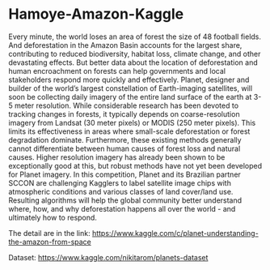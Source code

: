 # Hamoye-Amazon-Kaggle
Every minute, the world loses an area of forest the size of 48 football fields. And deforestation in the Amazon Basin accounts for the largest share, contributing to reduced biodiversity, habitat loss, climate change, and other devastating effects. But better data about the location of deforestation and human encroachment on forests can help governments and local stakeholders respond more quickly and effectively.  Planet, designer and builder of the world’s largest constellation of Earth-imaging satellites, will soon be collecting daily imagery of the entire land surface of the earth at 3-5 meter resolution. While considerable research has been devoted to tracking changes in forests, it typically depends on coarse-resolution imagery from Landsat (30 meter pixels) or MODIS (250 meter pixels). This limits its effectiveness in areas where small-scale deforestation or forest degradation dominate.  Furthermore, these existing methods generally cannot differentiate between human causes of forest loss and natural causes. Higher resolution imagery has already been shown to be exceptionally good at this, but robust methods have not yet been developed for Planet imagery.  In this competition, Planet and its Brazilian partner SCCON are challenging Kagglers to label satellite image chips with atmospheric conditions and various classes of land cover/land use. Resulting algorithms will help the global community better understand where, how, and why deforestation happens all over the world - and ultimately how to respond.

The detail are in the link: https://www.kaggle.com/c/planet-understanding-the-amazon-from-space

Dataset: https://www.kaggle.com/nikitarom/planets-dataset
